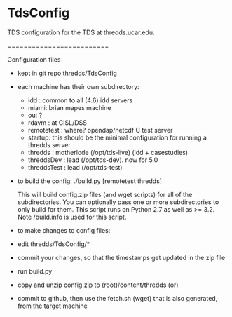 TdsConfig
=========

TDS configuration for the TDS at thredds.ucar.edu.

=========================

Configuration files

- kept in git repo thredds/TdsConfig

- each machine has their own subdirectory:
  - idd : common to all (4.6) idd servers
  - miami: brian mapes machine
  - ou: ?
  - rdavm : at CISL/DSS
  - remotetest : where? opendap/netcdf C test server
  - startup: this should be the minimal configuration for running a thredds server
  - thredds : motherlode (/opt/tds-live) (idd + casestudies)
  - threddsDev : lead (/opt/tds-dev). now for 5.0
  - threddsTest : lead (/opt/tds-test)

- to build the config:
   ./build.py [remotetest thredds]

   This will build config.zip files (and wget scripts) for all of the subdirectories.
   You can optionally pass one or more subdirectories to only build for them.
   This script runs on Python 2.7 as well as >= 3.2.
   Note <subdir>/build.info is used for this script.

- to make changes to config files:
 - edit thredds/TdsConfig/*
 - commit your changes, so that the timestamps get updated in the zip file
 - run build.py
 - copy and unzip config.zip to (root)/content/thredds (or)
 - commit to github, then use the fetch.sh (wget) that is also generated, from the target machine
